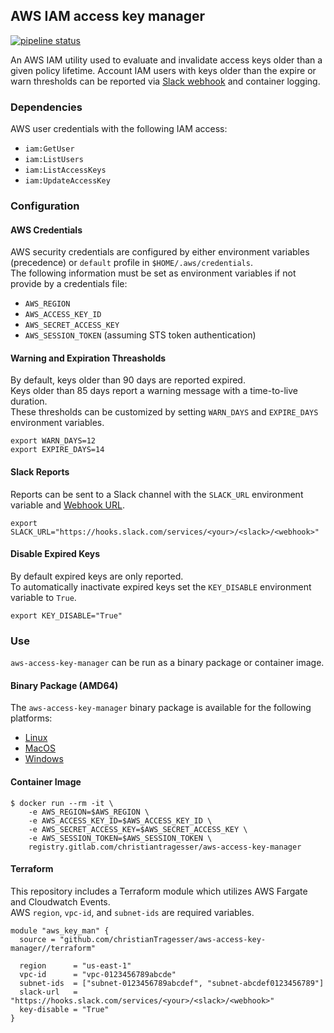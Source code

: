 ## AWS IAM access key manager
[![pipeline status](https://gitlab.com/christianTragesser/aws-access-key-manager/badges/master/pipeline.svg)](https://gitlab.com/christianTragesser/aws-access-key-manager/commits/master)

An AWS IAM utility used to evaluate and invalidate access keys older than a given policy lifetime.  Account IAM users with keys older than the expire or warn thresholds can be reported via [Slack webhook](https://api.slack.com/incoming-webhooks) and container logging.


### Dependencies
AWS user credentials with the following IAM access:
  - `iam:GetUser`
  - `iam:ListUsers`
  - `iam:ListAccessKeys`
  - `iam:UpdateAccessKey`

### Configuration
#### AWS Credentials
AWS security credentials are configured by either environment variables (precedence) or `default` profile in `$HOME/.aws/credentials`.  
The following information must be set as environment variables if not provide by a credentials file:
  - `AWS_REGION`
  - `AWS_ACCESS_KEY_ID`
  - `AWS_SECRET_ACCESS_KEY`
  - `AWS_SESSION_TOKEN` (assuming STS token authentication)

#### Warning and Expiration Threasholds
By default, keys older than 90 days are reported expired.  
Keys older than 85 days report a warning message with a time-to-live duration.  
These thresholds can be customized by setting `WARN_DAYS` and `EXPIRE_DAYS` environment variables.
```
export WARN_DAYS=12
export EXPIRE_DAYS=14
```

#### Slack Reports
Reports can be sent to a Slack channel with the `SLACK_URL` environment variable and [Webhook URL](https://api.slack.com/messaging/webhooks).
```
export SLACK_URL="https://hooks.slack.com/services/<your>/<slack>/<webhook>"
```
 
 #### Disable Expired Keys
 By default expired keys are only reported.  
 To automatically inactivate expired keys set the `KEY_DISABLE` environment variable to `True`. 
```
export KEY_DISABLE="True"
```

### Use
`aws-access-key-manager` can be run as a binary package or container image.
#### Binary Package (AMD64)
The `aws-access-key-manager` binary package is available for the following platforms:
* [Linux](https://gitlab.com/christianTragesser/aws-access-key-manager/-/jobs/artifacts/master/download?job=publish:linux)
* [MacOS](https://gitlab.com/christianTragesser/aws-access-key-manager/-/jobs/artifacts/master/download?job=publish:macos)
* [Windows](https://gitlab.com/christianTragesser/aws-access-key-manager/-/jobs/artifacts/master/download?job=publish:windows)

#### Container Image
```
$ docker run --rm -it \
    -e AWS_REGION=$AWS_REGION \
    -e AWS_ACCESS_KEY_ID=$AWS_ACCESS_KEY_ID \
    -e AWS_SECRET_ACCESS_KEY=$AWS_SECRET_ACCESS_KEY \
    -e AWS_SESSION_TOKEN=$AWS_SESSION_TOKEN \
    registry.gitlab.com/christiantragesser/aws-access-key-manager
```

#### Terraform
This repository includes a Terraform module which utilizes AWS Fargate and Cloudwatch Events.  
AWS `region`, `vpc-id`, and `subnet-ids` are required variables.
```
module "aws_key_man" {
  source = "github.com/christianTragesser/aws-access-key-manager//terraform"

  region      = "us-east-1"
  vpc-id      = "vpc-0123456789abcde" 
  subnet-ids  = ["subnet-0123456789abcdef", "subnet-abcdef0123456789"]
  slack-url   = "https://hooks.slack.com/services/<your>/<slack>/<webhook>"
  key-disable = "True"
}
```